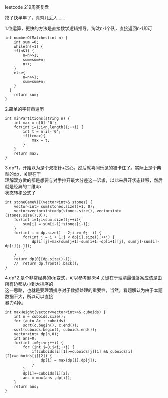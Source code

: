 leetcode 219周赛复盘  

摸了快半年了，真鸡儿丢人……   

1.位运算，更快的方法是直接数学逻辑推导，淘汰n-1个队，直接返回n-1即可   

	int numberOfMatches(int n) {
		int sum =0;
        while(n!=1) {
    	if(n&1) {
   			n=n>>1;
    		sum=sum+n;
    		n++;
   		}
    	else{
    		n=n>>1;
    		sum=sum+n;
    	}
      }	
    	return sum;
    }

2.简单的字符串遍历  

    int minPartitions(string n) {
        int max = n[0]-'0';
        for(int i=1;i<n.length();++i) {
            int t = n[i]-'0';
            if(t>max){
                max = t;
            } 
        }
        return max;
    }

3.dp*1，开始以为是个双指针+贪心，然后就喜闻乐见的被卡住了。实际上是个典型的dp，关键在于  
理解双方做的都是想要与对手拉开最大分差这一诉求，以此来展开状态转移，然后就是经典的二维dp  
状态转移公式了

	int stoneGameVII(vector<int>& stones) {
        vector<int> sum(stones.size()+1, 0);
        vector<vector<int>>dp(stones.size(), vector<int>(stones.size(),0));
        for(int i=1;i<sum.size();++i){
            sum[i] = sum[i-1]+stones[i-1];
        }
        for(int i = dp.size() - 2;i >= 0;--i) {
            for(int j = i + 1;j < dp[i].size();++j) {
                dp[i][j]=max(sum[j+1]-sum[i+1]-dp[i+1][j], sum[j]-sum[i]-dp[i][j-1]);
            }
        }
        return dp[0][dp.size()-1];
        //  return dp.front().back();
    }

4.dp*2.是个非常经典的dp变式，可以参考题354.关键在于理清最佳答案应该是由所有边都从小到大排序的  
这一思路，也就是要理清排序对于数据处理的重要性，当然，看题解认为由于本题数据不大，所以可以直接  
暴力A掉。

	int maxHeight(vector<vector<int>>& cuboids) {
        int n = cuboids.size();
        for (auto &c : cuboids)
            sort(c.begin(), c.end());
        sort(cuboids.begin(), cuboids.end());
        vector<int> dp(n,0);
        int ans=0;
        for(int i=0;i<n;++i) {
            for (int j=0;j<i;++j) {
                if(cuboids[i][1]>=cuboids[j][1] && cuboids[i][2]>=cuboids[j][2]) {
                    dp[i] = max(dp[i],dp[j]);
                }
            }
            dp[i]+=cuboids[i][2];
            ans = max(ans ,dp[i]);
        }
        return ans;
    }